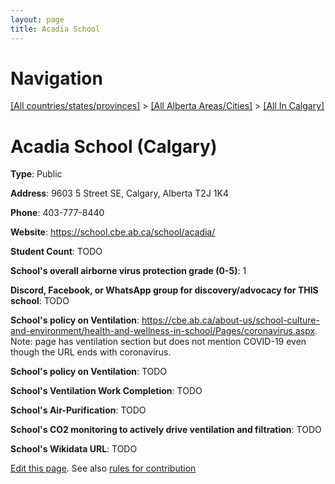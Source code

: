 ```yaml
---
layout: page
title: Acadia School
---
```

# Navigation

[[All countries/states/provinces]](../../..) > [[All Alberta Areas/Cities]](../..) > [[All In Calgary]](..)

# Acadia School (Calgary)

**Type**: Public

**Address**: 9603 5 Street SE, Calgary, Alberta T2J 1K4

**Phone**: 403-777-8440

**Website**: <https://school.cbe.ab.ca/school/acadia/>

**Student Count**: TODO

**School's overall airborne virus protection grade (0-5)**: 1

**Discord, Facebook, or WhatsApp group for discovery/advocacy for THIS school**: TODO

**School's policy on Ventilation**: <https://cbe.ab.ca/about-us/school-culture-and-environment/health-and-wellness-in-school/Pages/coronavirus.aspx>. Note: page has ventilation section but does not mention COVID-19 even though the URL ends with coronavirus.

**School's policy on Ventilation**: TODO

**School's Ventilation Work Completion**: TODO

**School's Air-Purification**: TODO

**School's CO2 monitoring to actively drive ventilation and filtration**: TODO

**School's Wikidata URL**: TODO


[Edit this page](https://github.com/ventilate-schools/AB/edit/main/./Calgary/Acadia_School.md). See also [rules for contribution](../../../contribution-rules/)